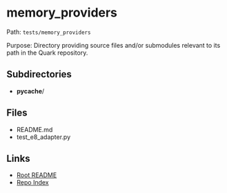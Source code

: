 # memory_providers

Path: `tests/memory_providers`

Purpose: Directory providing source files and/or submodules relevant to its path in the Quark repository.

## Subdirectories
- __pycache__/

## Files
- README.md
- test_e8_adapter.py

## Links
- [Root README](../README.md)
- [Repo Index](../repo_index.json)
